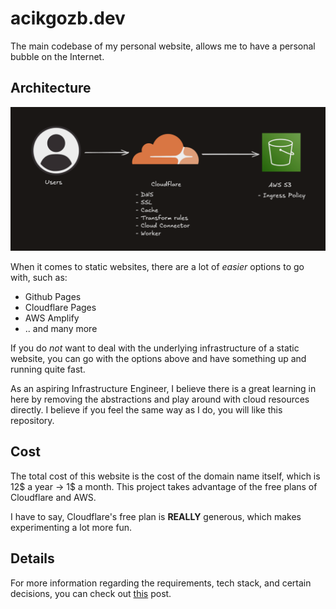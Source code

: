 # acikgozb.dev

The main codebase of my personal website, allows me to have a personal bubble on the Internet.

## Architecture

![architecture](./readme-assets/architecture.png)

When it comes to static websites, there are a lot of _easier_ options to go with, such as:

- Github Pages
- Cloudflare Pages
- AWS Amplify
- .. and many more

If you do _not_ want to deal with the underlying infrastructure of a static website, you can go with the options above and have something up and running quite fast.

As an aspiring Infrastructure Engineer, I believe there is a great learning in here by removing the abstractions and play around with cloud resources directly.
I believe if you feel the same way as I do, you will like this repository.

## Cost

The total cost of this website is the cost of the domain name itself, which is 12$ a year -> 1$ a month.
This project takes advantage of the free plans of Cloudflare and AWS.

I have to say, Cloudflare's free plan is **REALLY** generous, which makes experimenting a lot more fun.

## Details

For more information regarding the requirements, tech stack, and certain decisions, you can check out [this](https://acikgozb.dev/projects/acikgozb.dev) post.
